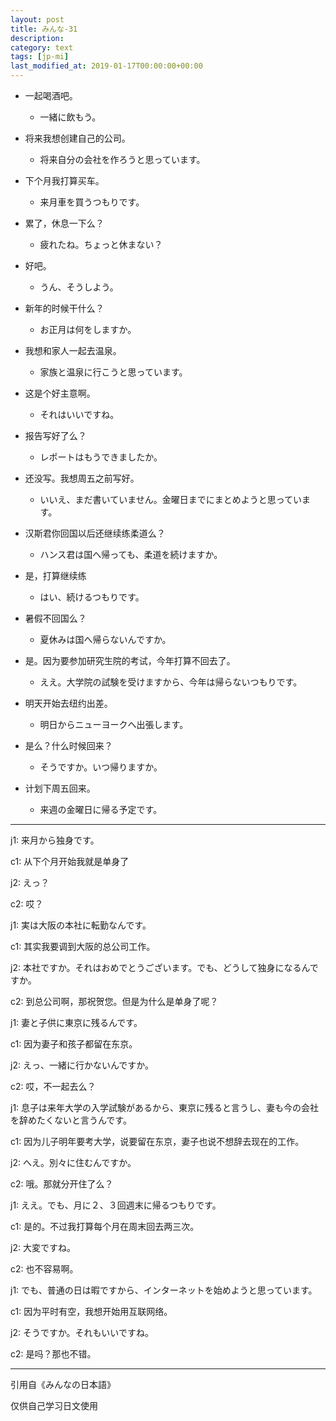 ```yaml
---
layout: post
title: みんな-31
description:
category: text
tags: [jp-mi]
last_modified_at: 2019-01-17T00:00:00+00:00
---
```


- 一起喝酒吧。

    - 一緒に飲もう。

- 将来我想创建自己的公司。

    - 将来自分の会社を作ろうと思っています。

- 下个月我打算买车。

    - 来月車を買うつもりです。

- 累了，休息一下么？

    - 疲れたね。ちょっと休まない？

- 好吧。

    - うん、そうしよう。

- 新年的时候干什么？

    - お正月は何をしますか。

- 我想和家人一起去温泉。

    - 家族と温泉に行こうと思っています。

- 这是个好主意啊。

    - それはいいですね。

- 报告写好了么？

    - レポートはもうできましたか。

- 还没写。我想周五之前写好。

    - いいえ、まだ書いていません。金曜日までにまとめようと思っています。

- 汉斯君你回国以后还继续练柔道么？

    - ハンス君は国へ帰っても、柔道を続けますか。

- 是，打算继续练

    - はい、続けるつもりです。

- 暑假不回国么？

    - 夏休みは国へ帰らないんですか。

- 是。因为要参加研究生院的考试，今年打算不回去了。

    - ええ。大学院の試験を受けますから、今年は帰らないつもりです。

- 明天开始去纽约出差。

    - 明日からニューヨークへ出張します。

- 是么？什么时候回来？

    - そうですか。いつ帰りますか。

- 计划下周五回来。

    - 来週の金曜日に帰る予定です。

<hr>

j1: 来月から独身です。

c1: 从下个月开始我就是单身了


j2: えっ？

c2: 哎？


j1: 実は大阪の本社に転勤なんです。

c1: 其实我要调到大阪的总公司工作。


j2: 本社ですか。それはおめでとうございます。でも、どうして独身になるんですか。

c2: 到总公司啊，那祝贺您。但是为什么是单身了呢？


j1: 妻と子供に東京に残るんです。

c1: 因为妻子和孩子都留在东京。


j2: えっ、一緒に行かないんですか。

c2: 哎，不一起去么？


j1: 息子は来年大学の入学試験があるから、東京に残ると言うし、妻も今の会社を辞めたくないと言うんです。

c1: 因为儿子明年要考大学，说要留在东京，妻子也说不想辞去现在的工作。


j2: へえ。別々に住むんですか。

c2: 哦。那就分开住了么？


j1: ええ。でも、月に２、３回週末に帰るつもりです。

c1: 是的。不过我打算每个月在周末回去两三次。


j2: 大変ですね。

c2: 也不容易啊。


j1: でも、普通の日は暇ですから、インターネットを始めようと思っています。

c1: 因为平时有空，我想开始用互联网络。


j2: そうですか。それもいいですね。

c2: 是吗？那也不错。

<hr>

引用自《みんなの日本語》

仅供自己学习日文使用
